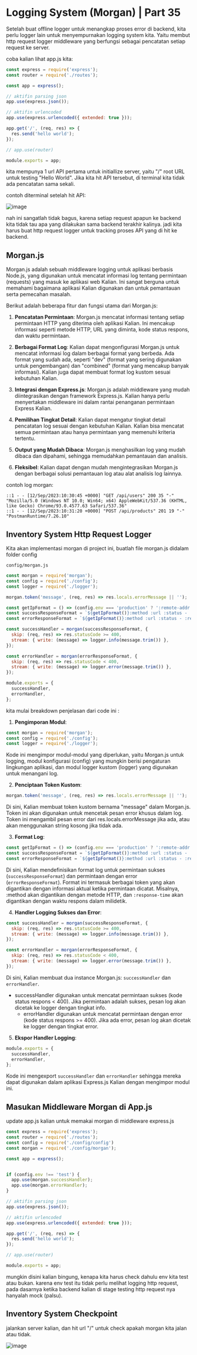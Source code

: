 # Logging System (Morgan) | Part 35

Setelah buat offline logger untuk menangkap proses error di backend, kita perlu logger lain untuk menyempurnakan logging system kita. Yaitu membut http request logger middleware yang berfungsi sebagai pencatatan setiap request ke server.

coba kalian lihat app.js kita:

```js
const express = require('express');
const router = require('./routes');

const app = express();

// aktifin parsing json
app.use(express.json());

// aktifin urlencoded
app.use(express.urlencoded({ extended: true }));

app.get('/', (req, res) => {
  res.send('hello world');
});

// app.use(router)

module.exports = app;
```

kita mempunya 1 url API pertama untuk initiallize server, yaitu "/" root URL untuk testing "Hello World". Jika kita hit API tersebut, di terminal kita tidak ada pencatatan sama sekali. 

contoh diterminal setelah hit API:

![image](https://github.com/user-attachments/assets/e48f6f5b-d1cc-4c15-b94c-c5a6e64589fc)

nah ini sangatlah tidak bagus, karena setiap request apapun ke backend kita tidak tau apa yang dilakukan sama backend terakhir kalinya. jadi kita harus buat http request logger untuk tracking proses API yang di hit ke backend.

## Morgan.js
Morgan.js adalah sebuah middleware logging untuk aplikasi berbasis Node.js, yang digunakan untuk mencatat informasi log tentang permintaan (requests) yang masuk ke aplikasi web Kalian. Ini sangat berguna untuk memahami bagaimana aplikasi Kalian digunakan dan untuk pemantauan serta pemecahan masalah.

Berikut adalah beberapa fitur dan fungsi utama dari Morgan.js:

1. **Pencatatan Permintaan**: Morgan.js mencatat informasi tentang setiap permintaan HTTP yang diterima oleh aplikasi Kalian. Ini mencakup informasi seperti metode HTTP, URL yang diminta, kode status respons, dan waktu permintaan.

2. **Berbagai Format Log**: Kalian dapat mengonfigurasi Morgan.js untuk mencatat informasi log dalam berbagai format yang berbeda. Ada format yang sudah ada, seperti "dev" (format yang sering digunakan untuk pengembangan) dan "combined" (format yang mencakup banyak informasi). Kalian juga dapat membuat format log kustom sesuai kebutuhan Kalian.

3. **Integrasi dengan Express.js**: Morgan.js adalah middleware yang mudah diintegrasikan dengan framework Express.js. Kalian hanya perlu menyertakan middleware ini dalam rantai penanganan permintaan Express Kalian.

4. **Pemilihan Tingkat Detail**: Kalian dapat mengatur tingkat detail pencatatan log sesuai dengan kebutuhan Kalian. Kalian bisa mencatat semua permintaan atau hanya permintaan yang memenuhi kriteria tertentu.

5. **Output yang Mudah Dibaca**: Morgan.js menghasilkan log yang mudah dibaca dan dipahami, sehingga memudahkan pemantauan dan analisis.

6. **Fleksibel**: Kalian dapat dengan mudah mengintegrasikan Morgan.js dengan berbagai solusi pemantauan log atau alat analisis log lainnya.

contoh log morgan:
```
::1 - - [12/Sep/2023:10:30:45 +0000] "GET /api/users" 200 35 "-" "Mozilla/5.0 (Windows NT 10.0; Win64; x64) AppleWebKit/537.36 (KHTML, like Gecko) Chrome/93.0.4577.63 Safari/537.36"
::1 - - [12/Sep/2023:10:31:20 +0000] "POST /api/products" 201 19 "-" "PostmanRuntime/7.26.10"
```

## Inventory System Http Request Logger
Kita akan implementasi morgan di project ini, buatlah file morgan.js didalam folder config

`config/morgan.js`
```js
const morgan = require('morgan');
const config = require('./config');
const logger = require('./logger');

morgan.token('message', (req, res) => res.locals.errorMessage || '');

const getIpFormat = () => (config.env === 'production' ? ':remote-addr - ' : '');
const successResponseFormat = `${getIpFormat()}:method :url :status - :response-time ms`;
const errorResponseFormat = `${getIpFormat()}:method :url :status - :response-time ms - message: :message`;

const successHandler = morgan(successResponseFormat, {
  skip: (req, res) => res.statusCode >= 400,
  stream: { write: (message) => logger.info(message.trim()) },
});

const errorHandler = morgan(errorResponseFormat, {
  skip: (req, res) => res.statusCode < 400,
  stream: { write: (message) => logger.error(message.trim()) },
});

module.exports = {
  successHandler,
  errorHandler,
};
```
kita mulai breakdown penjelasan dari code ini :

1. **Pengimporan Modul**:
```js
const morgan = require('morgan');
const config = require('./config');
const logger = require('./logger');
```
Kode ini mengimpor modul-modul yang diperlukan, yaitu Morgan.js untuk logging, modul konfigurasi (config) yang mungkin berisi pengaturan lingkungan aplikasi, dan modul logger kustom (logger) yang digunakan untuk menangani log.

2. **Penciptaan Token Kustom**:
```js
morgan.token('message', (req, res) => res.locals.errorMessage || '');
```
Di sini, Kalian membuat token kustom bernama "message" dalam Morgan.js. Token ini akan digunakan untuk mencetak pesan error khusus dalam log. Token ini mengambil pesan error dari res.locals.errorMessage jika ada, atau akan menggunakan string kosong jika tidak ada.

3. **Format Log**:
```js
const getIpFormat = () => (config.env === 'production' ? ':remote-addr - ' : '');
const successResponseFormat = `${getIpFormat()}:method :url :status - :response-time ms`;
const errorResponseFormat = `${getIpFormat()}:method :url :status - :response-time ms - message: :message`;
```
Di sini, Kalian mendefinisikan format log untuk permintaan sukses (`successResponseFormat`) dan permintaan dengan error (`errorResponseFormat`). Format ini termasuk berbagai token yang akan digantikan dengan informasi aktual ketika permintaan dicatat. Misalnya, :method akan digantikan dengan metode HTTP, dan `:response-time` akan digantikan dengan waktu respons dalam milidetik.

4. **Handler Logging Sukses dan Error**:

```js
const successHandler = morgan(successResponseFormat, {
  skip: (req, res) => res.statusCode >= 400,
  stream: { write: (message) => logger.info(message.trim()) },
});

const errorHandler = morgan(errorResponseFormat, {
  skip: (req, res) => res.statusCode < 400,
  stream: { write: (message) => logger.error(message.trim()) },
});
```

Di sini, Kalian membuat dua instance Morgan.js: `successHandler` dan `errorHandler`. 
   
- successHandler digunakan untuk mencatat permintaan sukses (kode status respons < 400). Jika permintaan adalah sukses, pesan log akan dicetak ke logger dengan tingkat info.
  - errorHandler digunakan untuk mencatat permintaan dengan error (kode status respons >= 400). Jika ada error, pesan log akan dicetak ke logger dengan tingkat error.

5. **Ekspor Handler Logging**:
```js
module.exports = {
  successHandler,
  errorHandler,
};
```
Kode ini mengexport `successHandler` dan `errorHandler` sehingga mereka dapat digunakan dalam aplikasi Express.js Kalian dengan mengimpor modul ini.

## Masukan Middleware Morgan di App.js
update app.js kalian untuk memakai morgan di middleware express.js

```js
const express = require('express');
const router = require('./routes');
const config = require('./config/config')
const morgan = require('./config/morgan');

const app = express();


if (config.env !== 'test') {
  app.use(morgan.successHandler);
  app.use(morgan.errorHandler);
}

// aktifin parsing json
app.use(express.json());

// aktifin urlencoded
app.use(express.urlencoded({ extended: true }));

app.get('/', (req, res) => {
  res.send('hello world');
});

// app.use(router)

module.exports = app;
```


mungkin disini kalian bingung, kenapa kita harus check dahulu env kita test atau bukan. karena env test itu tidak perlu melihat logging http request, pada dasarnya ketika backend kalian di stage testing http request nya hanyalah mock (palsu).

## Inventory System Checkpoint
jalankan server kalian, dan hit url "/" untuk check apakah morgan kita jalan atau tidak.

![image](https://github.com/user-attachments/assets/9946ac00-ec5b-45b5-b3da-e97fff513a89)
